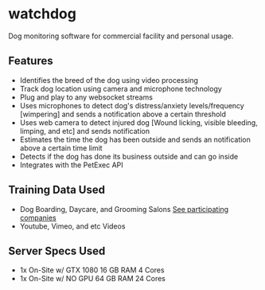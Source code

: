 # watchdog
Dog monitoring software for commercial facility and personal usage.

## Features
* Identifies the breed of the dog using video processing
* Track dog location using camera and microphone technology
* Plug and play to any websocket streams
* Uses microphones to detect dog's distress/anxiety levels/frequency [wimpering] and sends a notification above a certain threshold
* Uses web camera to detect injured dog [Wound licking, visible bleeding, limping, and etc] and sends notification
* Estimates the time the dog has been outside and sends an notification above a certain time limit
* Detects if the dog has done its business outside and can go inside 
* Integrates with the PetExec API

## Training Data Used
* Dog Boarding, Daycare, and Grooming Salons [See participating companies](https://github.com/saandre15/watchdog/blob/main/PARTICPATION.md)
* Youtube, Vimeo, and etc Videos

## Server Specs Used
* 1x On-Site w/ GTX 1080 16 GB RAM 4 Cores
* 1x On-Site w/ NO GPU 64 GB RAM 24 Cores
